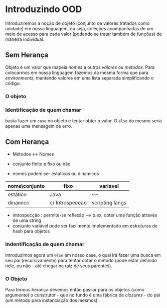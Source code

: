 # Introduzindo OOD

Introduziremos a noção de objeto (conjunto de valores tratados como unidade) em nossa linguagem, ou seja, coleções acompanhadas de um meio de acesso para cada valor (podendo se tratar também de funções) de maneira individual.

## Sem Herança

Objeto é um valor que mapeia *nomes* a outros *valores* ou *métodos*. Para colocarmos em nossa linguagem fazemos da mesma forma que para *environments*, mantendo valores em uma lista separada simplificando o código.

### O objeto

### Identificação de quem chamar

basta fazer um `case` no objeto e tentar obter o valor. O `else` do mesmo seria apenas uma mensagem de erro.

## Com Herança

-   Métodos <-> Nomes

-   conjunto finito e fixo ou não
- nomes podem ser estaticos ou dinamicos


| nome\conjunto |       fixo      |     variavel    |
| ------------- | --------------- | --------------- |
| estático      | Java            | ~~              |
| dinamico      | c/ Introspeccao | scripting langs |

* introspecção : permite-se reflexão --> p.ex, obter uma função através de uma string
* conjunto variável pode ser facilmente implementado em estruturas de hash para objetos

### Indentificação de quem chamar

Introduzimos agora um `else` em nosso case, o qual irá fazer uma busca em seu pai (recursivamente) para tentar obter o método (pode estar definido nele, ou não - até chegar na raíz de seus parentes).


### O Objeto

Para termos herança devemos então passar para os objetos (como argumento) o construtor - que no fundo é uma fábrica de *closures* -  do pai (um método para instanciação dos mesmos).

